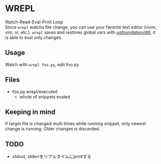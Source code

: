 # WREPL

Watch-Read-Eval-Print Loop<br>
Since `wrepl` watchs file change, you can use your favorite text editor (nvim, vim, vi, etc.).
`wrepl` saves and restores global vars with [uqfoundation/dill](https://github.com/uqfoundation/dill), it is able to eval only changes.

## Usage

Watch with `wrepl foo.py`, edit foo.py.

## Files
- foo.py.wrepl/executed
  * whole of snippets evaled

## Keeping in mind

If target file is changed multi times while running snippet, only newest change is running.
Older changes is discarded.

## TODO

* stdout, stderrをリアルタイムにprintする
